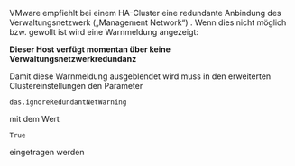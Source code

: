 VMware empfiehlt bei einem HA-Cluster eine redundante Anbindung des Verwaltungsnetzwerk („Management Network“) . Wenn dies nicht möglich bzw. gewollt ist wird eine Warnmeldung angezeigt:

**Dieser Host verfügt momentan über keine Verwaltungsnetzwerkredundanz**

Damit diese Warnmeldung ausgeblendet wird muss in den erweiterten Clustereinstellungen den Parameter

```console
das.ignoreRedundantNetWarning
```

mit dem Wert

```console
True
```

eingetragen werden
